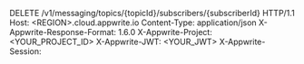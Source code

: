 DELETE /v1/messaging/topics/{topicId}/subscribers/{subscriberId} HTTP/1.1
Host: &lt;REGION&gt;.cloud.appwrite.io
Content-Type: application/json
X-Appwrite-Response-Format: 1.6.0
X-Appwrite-Project: <YOUR_PROJECT_ID>
X-Appwrite-JWT: <YOUR_JWT>
X-Appwrite-Session: 

